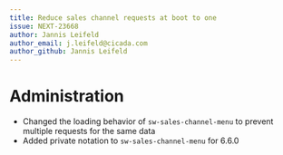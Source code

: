 ```yaml
---
title: Reduce sales channel requests at boot to one
issue: NEXT-23668
author: Jannis Leifeld
author_email: j.leifeld@cicada.com
author_github: Jannis Leifeld
---
```

# Administration
* Changed the loading behavior of `sw-sales-channel-menu` to prevent multiple requests for the same data
* Added private notation to `sw-sales-channel-menu` for 6.6.0
